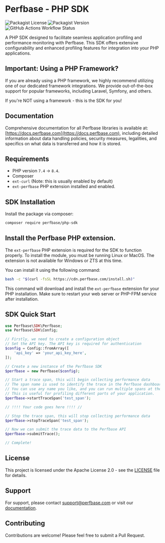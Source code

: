 # Perfbase - PHP SDK

![Packagist License](https://img.shields.io/packagist/l/perfbase/php-sdk)
![Packagist Version](https://img.shields.io/packagist/v/perfbase/php-sdk)
![GitHub Actions Workflow Status](https://img.shields.io/github/actions/workflow/status/perfbaseorg/php-sdk/ci.yml?branch=main)

A PHP SDK designed to facilitate seamless application profiling and performance monitoring with Perfbase. This SDK offers extensive configurability and enhanced profiling features for integration into your PHP applications.

## Important: Using a PHP Framework?
If you are already using a PHP framework, we highly recommend utilizing one of our dedicated framework integrations. We provide out-of-the-box support for popular frameworks, including Laravel, Symfony, and others.

If you're NOT using a framework - this is the SDK for you!

## Documentation
Comprehensive documentation for all Perfbase libraries is available at: [https://docs.perfbase.com](https://docs.perfbase.com), including detailed information about data handling policies, security measures, legalities, and specifics on what data is transferred and how it is stored.

## Requirements

- PHP version `7.4` → `8.4`.
- Composer 
- `ext-curl` (Note: this is usually enabled by default)
- `ext-perfbase` PHP extension installed and enabled.

## SDK Installation

Install the package via composer:

```bash
composer require perfbase/php-sdk
```

## Install the Perfbase PHP extension.
The `ext-perfbase` PHP extension is required for the SDK to function properly. 
To install the module, you must be running Linux or MacOS. The extension is not available for Windows or ZTS at this time.

You can install it using the following command:
```bash
bash -c "$(curl -fsSL https://cdn.perfbase.com/install.sh)"
```
This command will download and install the `ext-perfbase` extension for your PHP installation. Make sure to restart your web server or PHP-FPM service after installation.

## SDK Quick Start
```php
use Perfbase\SDK\Perfbase;
use Perfbase\SDK\Config;

// Firstly, we need to create a configuration object
// Set the API key. The API key is required for authentication
$config = Config::fromArray([
    'api_key' => 'your_api_key_here',
]);

// Create a new instance of the Perfbase SDK
$perfbase = new Perfbase($config);

// Start a trace span, this will begin collecting performance data
// The span name is used to identify the trace in the Perfbase dashboard
// You can use any name you like, and you can run multiple spans at the same time.
// This is useful for profiling different parts of your application.
$perfbase->startTraceSpan('test_span');

// !!!! Your code goes here !!!! //

// Stop the trace span, this will stop collecting performance data
$perfbase->stopTraceSpan('test_span');

// Now we can submit the trace data to the Perfbase API
$perfbase->submitTrace();

// Complete!
```

## License

This project is licensed under the Apache License 2.0 - see the [LICENSE](LICENSE.txt) file for details.

## Support

For support, please contact [support@perfbase.com](support@perfbase.com) or visit our [documentation](https://docs.perfbase.com).

## Contributing

Contributions are welcome! Please feel free to submit a Pull Request.
